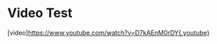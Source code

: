 <!-- TITLE: VIDEO TEST 1 -->
<!-- SUBTITLE: A quick summary of Video Test 1 -->

# Video Test

[video]https://www.youtube.com/watch?v=D7kAEnM0rDY{.youtube}
